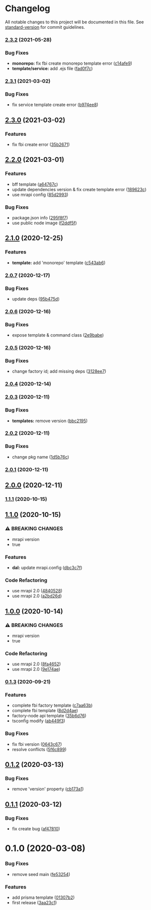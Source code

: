 # Changelog

All notable changes to this project will be documented in this file. See [standard-version](https://github.com/conventional-changelog/standard-version) for commit guidelines.

### [2.3.2](https://github.com/fbi-js/factory-node/compare/v2.3.1...v2.3.2) (2021-05-28)


### Bug Fixes

* **monorepo:** fix fbi create monorepo template error ([c14afe9](https://github.com/fbi-js/factory-node/commit/c14afe9a45b851285c51dd2b851aa3c1d811da3c))
* **template/service:** add .ejs file ([fad0f7c](https://github.com/fbi-js/factory-node/commit/fad0f7c2c9cd879794a7b668567bff29984c8a34))

### [2.3.1](https://github.com/fbi-js/factory-node/compare/v2.3.0...v2.3.1) (2021-03-02)


### Bug Fixes

* fix service template create error ([b974ee8](https://github.com/fbi-js/factory-node/commit/b974ee8ef9adb4713ec4f0e294489b5a91db2103))

## [2.3.0](https://github.com/fbi-js/factory-node/compare/v2.2.0...v2.3.0) (2021-03-02)


### Features

* fix fbi create error ([35b2671](https://github.com/fbi-js/factory-node/commit/35b2671e45b1dbac61bc890d5b4e7fac778f64f1))

## [2.2.0](https://github.com/fbi-js/factory-node/compare/v2.1.0...v2.2.0) (2021-03-01)


### Features

* bff template ([a64767c](https://github.com/fbi-js/factory-node/commit/a64767ca45f3e9cc0fb06346313e04b63d7bbc3e))
* update dependencies version & fix create template error ([189623c](https://github.com/fbi-js/factory-node/commit/189623cc60a3cf2fa4b3ee1330fc50d3195d2c27))
* use mrapi config ([85d2993](https://github.com/fbi-js/factory-node/commit/85d2993c2d9b24051f63f0655e7df972f5985f59))


### Bug Fixes

* package.json info ([295f8f7](https://github.com/fbi-js/factory-node/commit/295f8f7a01ed5f10a8a16b0e552713ca0eea754e))
* use public node image ([f2ddf5f](https://github.com/fbi-js/factory-node/commit/f2ddf5fa5c0ff7e51ed8f95887efdd939d0f6615))

## [2.1.0](https://github.com/fbi-js/factory-node/compare/v2.0.7...v2.1.0) (2020-12-25)


### Features

* **template:** add 'monorepo' template ([c543ab6](https://github.com/fbi-js/factory-node/commit/c543ab699cc3dea0d8137d0f02f00dd820db498f))

### [2.0.7](https://github.com/fbi-js/factory-node/compare/v2.0.6...v2.0.7) (2020-12-17)


### Bug Fixes

* update deps ([95b475d](https://github.com/fbi-js/factory-node/commit/95b475df35baf0056207532b6c2654618223a923))

### [2.0.6](https://github.com/fbi-js/factory-node/compare/v2.0.5...v2.0.6) (2020-12-16)


### Bug Fixes

* expose template & command class ([2e9babe](https://github.com/fbi-js/factory-node/commit/2e9babe0c6b95aab04cab34dae530d95813dc313))

### [2.0.5](https://github.com/fbi-js/factory-node/compare/v2.0.4...v2.0.5) (2020-12-16)


### Bug Fixes

* change factory id; add missing deps ([3128ee7](https://github.com/fbi-js/factory-node/commit/3128ee712cc4ff16d257e5992d85bd21ac1f5b81))

### [2.0.4](https://github.com/fbi-js/factory-node/compare/v2.0.3...v2.0.4) (2020-12-14)

### [2.0.3](https://github.com/fbi-js/factory-node/compare/v2.0.2...v2.0.3) (2020-12-11)


### Bug Fixes

* **templates:** remove version ([bbc2195](https://github.com/fbi-js/factory-node/commit/bbc2195a090536fb496ea254f989bb5f64cc1399))

### [2.0.2](https://github.com/fbi-js/factory-node/compare/v2.0.1...v2.0.2) (2020-12-11)


### Bug Fixes

* change pkg name ([1d5b76c](https://github.com/fbi-js/factory-node/commit/1d5b76c4b9568e15f105d4987539c08e8ea31792))

### [2.0.1](https://github.com/fbi-js/factory-node/compare/v2.0.0...v2.0.1) (2020-12-11)

## [2.0.0](https://github.com/fbi-js/factory-node/compare/v1.1.1...v2.0.0) (2020-12-11)

### [1.1.1](https://github.com/fbi-js/factory-node/compare/v1.1.0...v1.1.1) (2020-10-15)

## [1.1.0](https://github.com/fbi-js/factory-node/compare/v0.2.0...v1.1.0) (2020-10-15)


### ⚠ BREAKING CHANGES

* mrapi version
* true

### Features

* **dal:** update mrapi.config ([dbc3c7f](https://github.com/fbi-js/factory-node/commit/dbc3c7ff2fe89e63c77d0821dddcde778f76ce6c))


### Code Refactoring

* use mrapi 2.0 ([4840528](https://github.com/fbi-js/factory-node/commit/4840528267b9c3105344f19c8d58fc184ea13907))
* use mrapi 2.0 ([a2bd26d](https://github.com/fbi-js/factory-node/commit/a2bd26d7ea379f8c9c4d33fb926a94f18e4ff9c1))

## [1.0.0](https://github.com/fbi-js/factory-node/compare/v0.1.3...v1.0.0) (2020-10-14)


### ⚠ BREAKING CHANGES

* mrapi version
* true

### Code Refactoring

* use mrapi 2.0 ([8fa4652](https://github.com/fbi-js/factory-node/commit/8fa4652f46b1ba80b3af4a0e174e0b2804e07d32))
* use mrapi 2.0 ([9e174ae](https://github.com/fbi-js/factory-node/commit/9e174ae935e4af3341dfb6509f28c7e176f4b30f))

### [0.1.3](https://github.com/fbi-js/factory-node/compare/v0.1.2...v0.1.3) (2020-09-21)


### Features

* complete fbi factory template ([c7aa63b](https://github.com/fbi-js/factory-node/commit/c7aa63b2a86b159813420327255f61022c6c5fdd))
* complete fbi template ([8d2d4ae](https://github.com/fbi-js/factory-node/commit/8d2d4aea758ffb46ccb179456c801c7b853a7ca5))
* factory-node api template ([35b6d76](https://github.com/fbi-js/factory-node/commit/35b6d7607675bbcb1f09d754fa41eaaa0f8464df))
* tsconfig modify ([ab449f3](https://github.com/fbi-js/factory-node/commit/ab449f36c47dad7c993bfff834a27a9f0a065c98))


### Bug Fixes

* fix fbi version ([0643c67](https://github.com/fbi-js/factory-node/commit/0643c6784e1286e0c76177981b1ff7e78202ad40))
* resolve conflicts ([5f6c899](https://github.com/fbi-js/factory-node/commit/5f6c899f38e8fa02c8e7fa46d6c672ec42937707))

<a name="0.1.2"></a>
## [0.1.2](https://github.com/fbi-js/factory-node/compare/v0.1.1...v0.1.2) (2020-03-13)


### Bug Fixes

* remove 'version' property ([cb173a1](https://github.com/fbi-js/factory-node/commit/cb173a1))



<a name="0.1.1"></a>
## [0.1.1](https://github.com/fbi-js/factory-node/compare/v0.1.0...v0.1.1) (2020-03-12)


### Bug Fixes

* fix create bug ([af47810](https://github.com/fbi-js/factory-node/commit/af47810))



<a name="0.1.0"></a>
# 0.1.0 (2020-03-08)


### Bug Fixes

* remove seed main ([fe53254](https://github.com/fbi-js/factory-node/commit/fe53254))


### Features

* add prisma template ([01307b2](https://github.com/fbi-js/factory-node/commit/01307b2))
* first release ([3aa23c1](https://github.com/fbi-js/factory-node/commit/3aa23c1))
